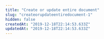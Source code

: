 ```yaml
---
title: "Create or update entire document"
slug: "createorupdateentiredocument-1"
hidden: false
createdAt: "2019-12-18T22:14:53.633Z"
updatedAt: "2019-12-18T22:14:53.633Z"
---
```

